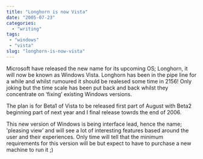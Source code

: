 ```yaml
---
title: "Longhorn is now Vista"
date: "2005-07-23"
categories:
  - "writing"
tags:
 - "windows"
 - "vista"
slug: "longhorn-is-now-vista"
---
```


<!-- ![Photo sharing](/images/vista.jpg)   -->
Microsoft have released the new name for its upcoming OS; Longhorn, it will now be known as Windows Vista. Longhorn has been in the pipe line for a while and whilst rumoured it should be realesed some time in 2156! Only joking but the time scale has been put back and back whilst they concentrate on ‘fixing’ existing Windows versions.

The plan is for Beta1 of Vista to be released first part of August with Beta2 beginning part of next year and I final release towrds the end of 2006.

This new version of Windows is being interface lead, hence the name; 'pleasing view’ and will see a lot of interesting features based around the user and their experiences. Only time will tell that the minimum requirements for this version will be but expect to have to purchase a new machine to run it ;)
